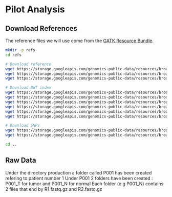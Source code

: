# Pilot Analysis

## Download References

The reference files we will use come from the [GATK Resource Bundle](https://software.broadinstitute.org/gatk/download/bundle).


```bash
mkdir -p refs
cd refs

# Download reference
wget https://storage.googleapis.com/genomics-public-data/resources/broad/hg38/v0/Homo_sapiens_assembly38.fasta
wget https://storage.googleapis.com/genomics-public-data/resources/broad/hg38/v0/Homo_sapiens_assembly38.dict
wget https://storage.googleapis.com/genomics-public-data/resources/broad/hg38/v0/Homo_sapiens_assembly38.fasta.fai

# Download BWT index
wget https://storage.googleapis.com/genomics-public-data/resources/broad/hg38/v0/Homo_sapiens_assembly38.fasta.64.alt
wget https://storage.googleapis.com/genomics-public-data/resources/broad/hg38/v0/Homo_sapiens_assembly38.fasta.64.amb
wget https://storage.googleapis.com/genomics-public-data/resources/broad/hg38/v0/Homo_sapiens_assembly38.fasta.64.ann
wget https://storage.googleapis.com/genomics-public-data/resources/broad/hg38/v0/Homo_sapiens_assembly38.fasta.64.bwt
wget https://storage.googleapis.com/genomics-public-data/resources/broad/hg38/v0/Homo_sapiens_assembly38.fasta.64.pac
wget https://storage.googleapis.com/genomics-public-data/resources/broad/hg38/v0/Homo_sapiens_assembly38.fasta.64.sa

# Download SNPs
wget https://storage.googleapis.com/genomics-public-data/resources/broad/hg38/v0/Homo_sapiens_assembly38.dbsnp138.vcf
wget https://storage.googleapis.com/genomics-public-data/resources/broad/hg38/v0/Homo_sapiens_assembly38.dbsnp138.vcf.idx

cd ..
```

## Raw Data

Under the directory production a folder called P001 has been created refering to patient number 1
Under P001 2 folders have been created : P001_T for tumor and P001_N for normal 
Each folder (e.g P001_N) contains 2 files that end by R1.fastq.gz and R2.fastq.gz

